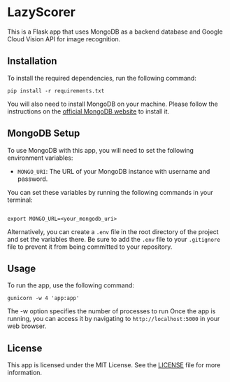 # LazyScorer

This is a Flask app that uses MongoDB as a backend database and Google Cloud Vision API for image recognition.

## Installation

To install the required dependencies, run the following command:

```
pip install -r requirements.txt
```

You will also need to install MongoDB on your machine. Please follow the instructions on the [official MongoDB website](https://www.mongodb.com/) to install it.



## MongoDB Setup

To use MongoDB with this app, you will need to set the following environment variables:


- `MONGO_URI`: The URL of your MongoDB instance with username and password.

You can set these variables by running the following commands in your terminal:

```

export MONGO_URL=<your_mongodb_uri>
```

Alternatively, you can create a `.env` file in the root directory of the project and set the variables there. Be sure to add the `.env` file to your `.gitignore` file to prevent it from being committed to your repository.




## Usage

To run the app, use the following command:
```
gunicorn -w 4 'app:app'
```
The -w option specifies the number of processes to run
Once the app is running, you can access it by navigating to `http://localhost:5000` in your web browser.

## License

This app is licensed under the MIT License. See the [LICENSE](LICENSE) file for more information.
